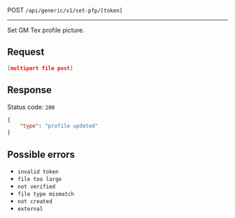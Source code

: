 POST `/api/generic/v1/set-pfp/[token]`

---

Set GM Tex profile picture.

## Request

```json
[multipart file post]
```

## Response

Status code: `200`

```json
{
    "type": "profile updated"
}
```

## Possible errors

- `invalid token`
- `file too large`
- `not verified`
- `file type mismatch`
- `not created`
- `external`
